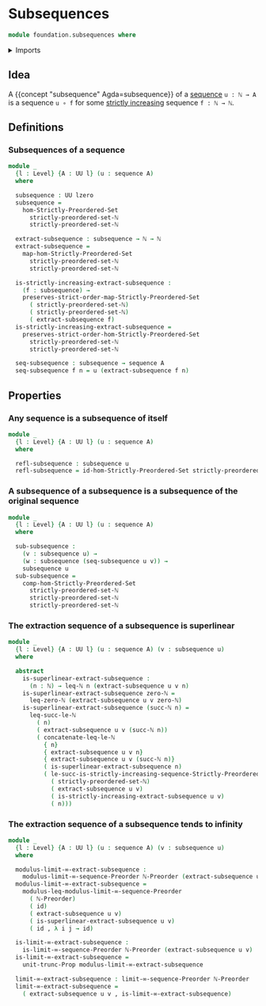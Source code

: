 # Subsequences

```agda
module foundation.subsequences where
```

<details><summary>Imports</summary>

```agda
open import elementary-number-theory.inequality-natural-numbers
open import elementary-number-theory.natural-numbers
open import elementary-number-theory.strict-inequality-natural-numbers

open import foundation.dependent-pair-types
open import foundation.function-types
open import foundation.functoriality-dependent-pair-types
open import foundation.identity-types
open import foundation.propositional-truncations
open import foundation.sequences
open import foundation.universe-levels

open import order-theory.infinite-limit-sequences-preorders
open import order-theory.strict-order-preserving-maps
open import order-theory.strictly-increasing-sequences-strictly-preordered-sets
```

</details>

## Idea

A {{concept "subsequence" Agda=subsequence}} of a
[sequence](foundation.sequences.md) `u : ℕ → A` is a sequence `u ∘ f` for some
[strictly increasing](order-theory.strict-order-preserving-maps.md) sequence
`f : ℕ → ℕ`.

## Definitions

### Subsequences of a sequence

```agda
module _
  {l : Level} {A : UU l} (u : sequence A)
  where

  subsequence : UU lzero
  subsequence =
    hom-Strictly-Preordered-Set
      strictly-preordered-set-ℕ
      strictly-preordered-set-ℕ

  extract-subsequence : subsequence → ℕ → ℕ
  extract-subsequence =
    map-hom-Strictly-Preordered-Set
      strictly-preordered-set-ℕ
      strictly-preordered-set-ℕ

  is-strictly-increasing-extract-subsequence :
    (f : subsequence) →
    preserves-strict-order-map-Strictly-Preordered-Set
      ( strictly-preordered-set-ℕ)
      ( strictly-preordered-set-ℕ)
      ( extract-subsequence f)
  is-strictly-increasing-extract-subsequence =
    preserves-strict-order-hom-Strictly-Preordered-Set
      strictly-preordered-set-ℕ
      strictly-preordered-set-ℕ

  seq-subsequence : subsequence → sequence A
  seq-subsequence f n = u (extract-subsequence f n)
```

## Properties

### Any sequence is a subsequence of itself

```agda
module _
  {l : Level} {A : UU l} (u : sequence A)
  where

  refl-subsequence : subsequence u
  refl-subsequence = id-hom-Strictly-Preordered-Set strictly-preordered-set-ℕ
```

### A subsequence of a subsequence is a subsequence of the original sequence

```agda
module _
  {l : Level} {A : UU l} (u : sequence A)
  where

  sub-subsequence :
    (v : subsequence u) →
    (w : subsequence (seq-subsequence u v)) →
    subsequence u
  sub-subsequence =
    comp-hom-Strictly-Preordered-Set
      strictly-preordered-set-ℕ
      strictly-preordered-set-ℕ
      strictly-preordered-set-ℕ
```

### The extraction sequence of a subsequence is superlinear

```agda
module _
  {l : Level} {A : UU l} (u : sequence A) (v : subsequence u)
  where

  abstract
    is-superlinear-extract-subsequence :
      (n : ℕ) → leq-ℕ n (extract-subsequence u v n)
    is-superlinear-extract-subsequence zero-ℕ =
      leq-zero-ℕ (extract-subsequence u v zero-ℕ)
    is-superlinear-extract-subsequence (succ-ℕ n) =
      leq-succ-le-ℕ
        ( n)
        ( extract-subsequence u v (succ-ℕ n))
        ( concatenate-leq-le-ℕ
          { n}
          { extract-subsequence u v n}
          { extract-subsequence u v (succ-ℕ n)}
          ( is-superlinear-extract-subsequence n)
          ( le-succ-is-strictly-increasing-sequence-Strictly-Preordered-Set
            ( strictly-preordered-set-ℕ)
            ( extract-subsequence u v)
            ( is-strictly-increasing-extract-subsequence u v)
            ( n)))
```

### The extraction sequence of a subsequence tends to infinity

```agda
module _
  {l : Level} {A : UU l} (u : sequence A) (v : subsequence u)
  where

  modulus-limit-∞-extract-subsequence :
    modulus-limit-∞-sequence-Preorder ℕ-Preorder (extract-subsequence u v)
  modulus-limit-∞-extract-subsequence =
    modulus-leq-modulus-limit-∞-sequence-Preorder
      ( ℕ-Preorder)
      ( id)
      ( extract-subsequence u v)
      ( is-superlinear-extract-subsequence u v)
      ( id , λ i j → id)

  is-limit-∞-extract-subsequence :
    is-limit-∞-sequence-Preorder ℕ-Preorder (extract-subsequence u v)
  is-limit-∞-extract-subsequence =
    unit-trunc-Prop modulus-limit-∞-extract-subsequence

  limit-∞-extract-subsequence : limit-∞-sequence-Preorder ℕ-Preorder
  limit-∞-extract-subsequence =
    ( extract-subsequence u v , is-limit-∞-extract-subsequence)
```
